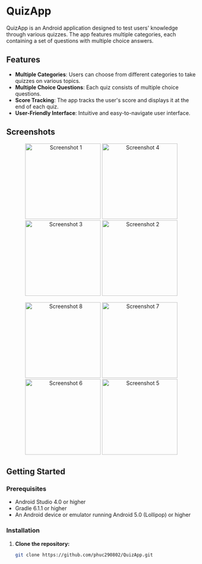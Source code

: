 # QuizApp

QuizApp is an Android application designed to test users' knowledge through various quizzes. The app features multiple categories, each containing a set of questions with multiple choice answers.

## Features

- **Multiple Categories**: Users can choose from different categories to take quizzes on various topics.
- **Multiple Choice Questions**: Each quiz consists of multiple choice questions.
- **Score Tracking**: The app tracks the user's score and displays it at the end of each quiz.
- **User-Friendly Interface**: Intuitive and easy-to-navigate user interface.

## Screenshots

<p align="center">
  <img src="https://github.com/user-attachments/assets/74221b71-29b6-4bcd-952d-4d3b06f6c918" width="200" alt="Screenshot 1">
  <img src="https://github.com/user-attachments/assets/80acd67d-2007-4342-a5a6-ac6b0135e3e9" width="200" alt="Screenshot 4">
  <img src="https://github.com/user-attachments/assets/eb44c7ae-6d1b-4b84-bc41-df7292f91939" width="200" alt="Screenshot 3">
  <img src="https://github.com/user-attachments/assets/c1d19551-15a5-4738-8bbe-ea8a2fb8cb09" width="200" alt="Screenshot 2">
</p>

<p align="center">
  <img src="https://github.com/user-attachments/assets/90583bb4-c014-4c8a-93dd-3bd83135a1c5" width="200" alt="Screenshot 8">
  <img src="https://github.com/user-attachments/assets/ce1d3430-a677-4e75-a5d7-ee767f2ad7dc" width="200" alt="Screenshot 7">
  <img src="https://github.com/user-attachments/assets/f8d973be-8e44-4f96-ac13-0cee73ebc50c" width="200" alt="Screenshot 6">
  <img src="https://github.com/user-attachments/assets/a098a9d2-c5ac-4da8-acc4-f989eb5f7d1a" width="200" alt="Screenshot 5">
</p>

## Getting Started

### Prerequisites

- Android Studio 4.0 or higher
- Gradle 6.1.1 or higher
- An Android device or emulator running Android 5.0 (Lollipop) or higher

### Installation

1. **Clone the repository:**
   ```bash
   git clone https://github.com/phuc290802/QuizApp.git

